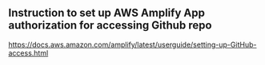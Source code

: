 ## Instruction to set up AWS Amplify App authorization for accessing Github repo

https://docs.aws.amazon.com/amplify/latest/userguide/setting-up-GitHub-access.html
